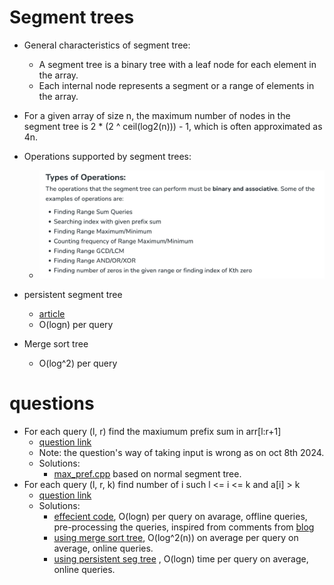# Segment trees
- General characteristics of segment tree:
  - A segment tree is a binary tree with a leaf node for each element in the array.
  - Each internal node represents a segment or a range of elements in the array.
- For a given array of size n, the maximum number of nodes in the segment tree is 2 * (2 ^ ceil(log2(n))) - 1, which is often approximated as 4n.

- Operations supported by segment trees:
  - ![operations_supported_by_seg_tree.png](operations_supported_by_seg_tree.png)
- persistent segment tree
  - [article](https://www.geeksforgeeks.org/persistent-segment-tree-set-1-introduction/)
  - O(logn) per query
- Merge sort tree
  -  O(log^2) per query


# questions
- For each query (l, r) find the maxiumum prefix sum in arr[l:r+1]
  - [question link](https://www.geeksforgeeks.org/problems/maximum-prefix-sum-for-a-given-range0227/1)
  - Note: the question's way of taking input is wrong as on oct 8th 2024.
  - Solutions:
    - [max_pref.cpp](max_pref.cpp) based on normal segment tree.
- For each query (l, r, k) find number of i such l <= i <= k and a[i] > k
  - [question link](https://www.spoj.com/problems/KQUERY/)
  - Solutions:
    - [effecient code](kqueryEfficient.cpp), O(logn) per query on avarage, offline queries, pre-processing the queries, inspired from comments from [blog](https://codeforces.com/blog/entry/10183#comment-156355)
    - [using merge sort tree](kqueryMergeSortTree.cpp), O(log^2(n)) on average per query on average, online queries.
    - [using persistent seg tree](kqueryPersistent.cpp) , O(logn) time per query on average, online queries.